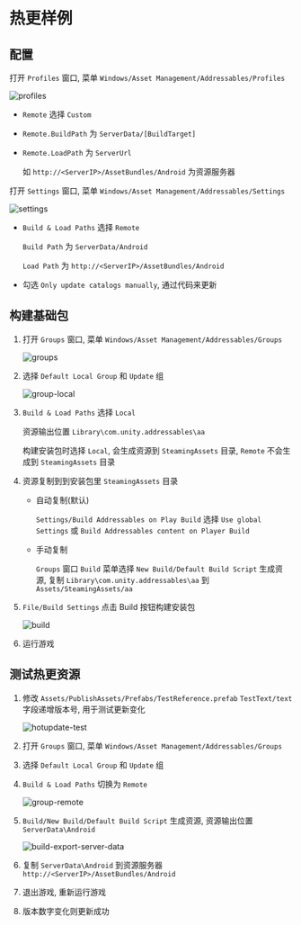 # 热更样例

## 配置

打开 `Profiles` 窗口, 菜单 `Windows/Asset Management/Addressables/Profiles`

![profiles](Documentation~/images/profiles.jpg)

- `Remote` 选择 `Custom`

- `Remote.BuildPath` 为 `ServerData/[BuildTarget]`

- `Remote.LoadPath` 为 `ServerUrl`

  如 `http://<ServerIP>/AssetBundles/Android` 为资源服务器



打开 `Settings` 窗口, 菜单 `Windows/Asset Management/Addressables/Settings` 

![settings](Documentation~/images/settings.jpg)

- `Build & Load Paths` 选择 `Remote`

  `Build Path` 为 `ServerData/Android`

  `Load Path` 为 `http://<ServerIP>/AssetBundles/Android`

- 勾选 `Only update catalogs manually`, 通过代码来更新



## 构建基础包

1. 打开 `Groups` 窗口, 菜单 `Windows/Asset Management/Addressables/Groups` 

   ![groups](Documentation~/images/groups.jpg)

2. 选择 `Default Local Group` 和 `Update` 组

   ![group-local](Documentation~/images/group-local.jpg)

3. `Build & Load Paths` 选择 `Local`

   资源输出位置 `Library\com.unity.addressables\aa`

   构建安装包时选择 `Local`, 会生成资源到 `SteamingAssets` 目录, `Remote` 不会生成到 `SteamingAssets` 目录

4. 资源复制到到安装包里 `SteamingAssets` 目录

   - 自动复制(默认)

     `Settings/Build Addressables on Play Build` 选择 `Use global Settings` 或 `Build Addressables content on Player Build` 

   - 手动复制

     `Groups` 窗口 `Build` 菜单选择 `New Build/Default Build Script` 生成资源, 复制 `Library\com.unity.addressables\aa` 到 `Assets/SteamingAssets/aa`

5. `File/Build Settings` 点击 Build 按钮构建安装包

   ![build](Documentation~/images/build.jpg)

6. 运行游戏

## 测试热更资源

1. 修改 `Assets/PublishAssets/Prefabs/TestReference.prefab` `TestText/text` 字段递增版本号, 用于测试更新变化

   ![hotupdate-test](Documentation~/images/hotupdate-test.jpg)

2. 打开 `Groups` 窗口, 菜单 `Windows/Asset Management/Addressables/Groups` 

3. 选择 `Default Local Group` 和 `Update` 组

4. `Build & Load Paths` 切换为 `Remote`

   ![group-remote](Documentation~/images/group-remote.png)

5. `Build/New Build/Default Build Script` 生成资源, 资源输出位置 `ServerData\Android`

   ![build-export-server-data](Documentation~/images/build-export-server-data.png)

6. 复制 `ServerData\Android` 到资源服务器 `http://<ServerIP>/AssetBundles/Android`

7. 退出游戏, 重新运行游戏

8. 版本数字变化则更新成功

